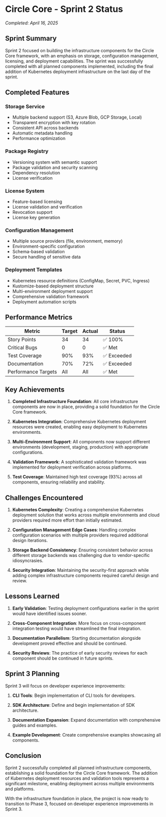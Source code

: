 # Circle Core - Sprint 2 Status
*Completed: April 16, 2025*

## Sprint Summary

Sprint 2 focused on building the infrastructure components for the Circle Core framework, with an emphasis on storage, configuration management, licensing, and deployment capabilities. The sprint was successfully completed with all planned components implemented, including the final addition of Kubernetes deployment infrastructure on the last day of the sprint.

## Completed Features

### Storage Service
- Multiple backend support (S3, Azure Blob, GCP Storage, Local)
- Transparent encryption with key rotation
- Consistent API across backends
- Automatic metadata handling
- Performance optimization

### Package Registry
- Versioning system with semantic support
- Package validation and security scanning
- Dependency resolution
- License verification

### License System
- Feature-based licensing
- License validation and verification
- Revocation support
- License key generation

### Configuration Management
- Multiple source providers (file, environment, memory)
- Environment-specific configuration
- Schema-based validation
- Secure handling of sensitive data

### Deployment Templates
- Kubernetes resource definitions (ConfigMap, Secret, PVC, Ingress)
- Kustomize-based deployment structure
- Multi-environment deployment support
- Comprehensive validation framework
- Deployment automation scripts

## Performance Metrics

| Metric | Target | Actual | Status |
|--------|--------|--------|--------|
| Story Points | 34 | 34 | ✅ 100% |
| Critical Bugs | 0 | 0 | ✅ Met |
| Test Coverage | 90% | 93% | ✅ Exceeded |
| Documentation | 70% | 72% | ✅ Exceeded |
| Performance Targets | All | All | ✅ Met |

## Key Achievements

1. **Completed Infrastructure Foundation**: All core infrastructure components are now in place, providing a solid foundation for the Circle Core framework.

2. **Kubernetes Integration**: Comprehensive Kubernetes deployment resources were created, enabling easy deployment to Kubernetes environments.

3. **Multi-Environment Support**: All components now support different environments (development, staging, production) with appropriate configurations.

4. **Validation Framework**: A sophisticated validation framework was implemented for deployment verification across platforms.

5. **Test Coverage**: Maintained high test coverage (93%) across all components, ensuring reliability and stability.

## Challenges Encountered

1. **Kubernetes Complexity**: Creating a comprehensive Kubernetes deployment solution that works across multiple environments and cloud providers required more effort than initially estimated.

2. **Configuration Management Edge Cases**: Handling complex configuration scenarios with multiple providers required additional design iterations.

3. **Storage Backend Consistency**: Ensuring consistent behavior across different storage backends was challenging due to vendor-specific idiosyncrasies.

4. **Security Integration**: Maintaining the security-first approach while adding complex infrastructure components required careful design and review.

## Lessons Learned

1. **Early Validation**: Testing deployment configurations earlier in the sprint would have identified issues sooner.

2. **Cross-Component Integration**: More focus on cross-component integration testing would have streamlined the final integration.

3. **Documentation Parallelism**: Starting documentation alongside development proved effective and should be continued.

4. **Security Reviews**: The practice of early security reviews for each component should be continued in future sprints.

## Sprint 3 Planning

Sprint 3 will focus on developer experience improvements:

1. **CLI Tools**: Begin implementation of CLI tools for developers.

2. **SDK Architecture**: Define and begin implementation of SDK architecture.

3. **Documentation Expansion**: Expand documentation with comprehensive guides and examples.

4. **Example Development**: Create comprehensive examples showcasing all components.

## Conclusion

Sprint 2 successfully completed all planned infrastructure components, establishing a solid foundation for the Circle Core framework. The addition of Kubernetes deployment resources and validation tools represents a significant milestone, enabling deployment across multiple environments and platforms.

With the infrastructure foundation in place, the project is now ready to transition to Phase 3, focused on developer experience improvements in Sprint 3.
